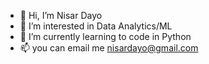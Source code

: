 - 👋 Hi, I’m Nisar Dayo 
- 👀 I’m interested in Data Analytics/ML
- 🌱 I’m currently learning to code in Python
- 📫 you can email me nisardayo@gmail.com

<!---
nadtd2023/nadtd2023 is a ✨ special ✨ repository because its `README.md` (this file) appears on your GitHub profile.
You can click the Preview link to take a look at your changes.
--->
